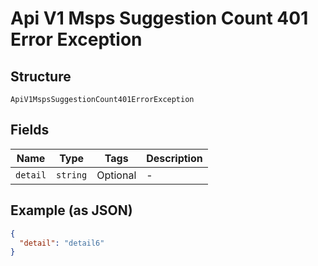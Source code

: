 
# Api V1 Msps Suggestion Count 401 Error Exception

## Structure

`ApiV1MspsSuggestionCount401ErrorException`

## Fields

| Name | Type | Tags | Description |
|  --- | --- | --- | --- |
| `detail` | `string` | Optional | - |

## Example (as JSON)

```json
{
  "detail": "detail6"
}
```

